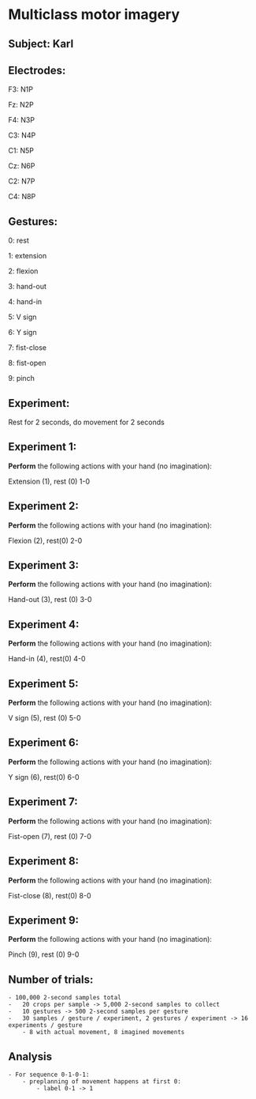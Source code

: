 # Multiclass motor imagery
## Subject: Karl

## Electrodes:
F3: N1P

Fz: N2P

F4: N3P

C3: N4P

C1: N5P

Cz: N6P

C2: N7P

C4: N8P

## Gestures:
0: rest

1: extension

2: flexion

3: hand-out

4: hand-in

5: V sign

6: Y sign

7: fist-close

8: fist-open

9: pinch

## Experiment:
Rest for 2 seconds, do movement for 2 seconds

## Experiment 1:
**Perform** the following actions with your hand (no imagination):

Extension (1), rest (0)
1-0

## Experiment 2:
**Perform** the following actions with your hand (no imagination):

Flexion (2), rest(0)
2-0

## Experiment 3:
**Perform** the following actions with your hand (no imagination):

Hand-out (3), rest (0)
3-0

## Experiment 4:
**Perform** the following actions with your hand (no imagination):

Hand-in (4), rest(0)
4-0

## Experiment 5:
**Perform** the following actions with your hand (no imagination):

V sign (5), rest (0)
5-0

## Experiment 6:
**Perform** the following actions with your hand (no imagination):

Y sign (6), rest(0)
6-0

## Experiment 7:
**Perform** the following actions with your hand (no imagination):

Fist-open (7), rest (0)
7-0

## Experiment 8:
**Perform** the following actions with your hand (no imagination):

Fist-close (8), rest(0)
8-0

## Experiment 9:
**Perform** the following actions with your hand (no imagination):

Pinch (9), rest (0)
9-0


## Number of trials:
    - 100,000 2-second samples total
    -   20 crops per sample -> 5,000 2-second samples to collect
    -   10 gestures -> 500 2-second samples per gesture
    -   30 samples / gesture / experiment, 2 gestures / experiment -> 16 experiments / gesture
        - 8 with actual movement, 8 imagined movements

## Analysis
    - For sequence 0-1-0-1:
        - preplanning of movement happens at first 0:
            - label 0-1 -> 1